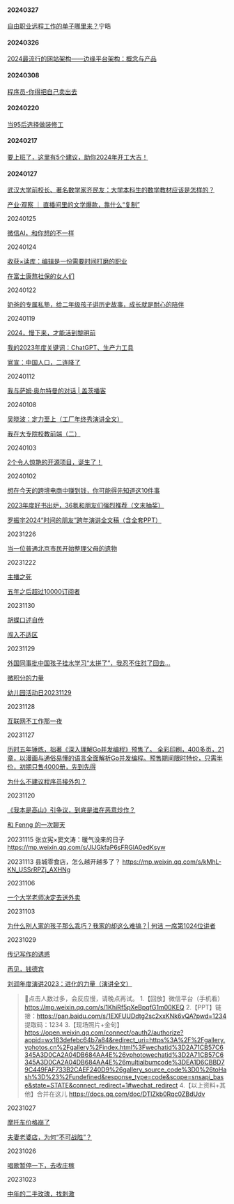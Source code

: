 #### 20240327

[自由职业远程工作的单子哪里来？](https://mp.weixin.qq.com/s/8_4uiYGba68BwvI691ucDQ)宁晧

#### 20240326

[2024最流行的网站架构——边缘平台架构：概念与产品](https://mp.weixin.qq.com/s/d2RIXTR47NrGmRzUO85kbw)

#### 20240308

[程序员-你得把自己卖出去](https://www.cnblogs.com/mangod/p/18060693?utm_source=gold_browser_extension)

#### 20240220

[当95后选择做装修工](https://mp.weixin.qq.com/s/6_o5MR-G3imlGVzT_I7piQ)

#### 20240217

[要上班了，这里有5个建议，助你2024年开工大吉！](https://mp.weixin.qq.com/s/IN3EwxxiN9bTlHbgmeXezQ)

#### 

#### 20240127

[武汉大学前校长、著名数学家齐民友：大学本科生的数学教材应该是怎样的？](https://mp.weixin.qq.com/s/l8YVIsyzjDV6PBwyQ5FzTA)

[产业·观察 ｜ 直播间里的文学爆款，靠什么“复制”](https://mp.weixin.qq.com/s/3GiNf-76-Vs5QkqT5m3UJw)



20240125

[微信AI，和你想的不一样](https://mp.weixin.qq.com/s/r7iMeloRXzHveklP_SGzkQ)



20240124

[收获×读库：编辑是一份需要时间打磨的职业](https://mp.weixin.qq.com/s/15YiEQNdDh9vfltRKy7N1Q)

[在富士康熬社保的女人们](https://mp.weixin.qq.com/s/SwBKv5hybvAyATYRIAO53A)



20240122

[奶爸的专属私塾，给二年级孩子讲历史故事，成长就是耐心的陪伴](https://www.ixigua.com/7326559597810942503?logTag=bde628df1ddca87134b2)



20240119

[2024，慢下来，才能活到黎明前](https://mp.weixin.qq.com/s/XbRAni5YONyXusyHd1YCxg)

[我的2023年度关键词：ChatGPT、生产力工具](https://www.cnblogs.com/jaycewu/p/17971913?utm_source=gold_browser_extension)

[官宣：中国人口，二连降了](https://mp.weixin.qq.com/s/6PCiyc3-XP3EM2J4509u_A)



20240112

[我与萨姆·奥尔特曼的对话 | 盖茨播客](https://mp.weixin.qq.com/s/UqfuCxhZ7cbpCh234Gob6w)



20240108

[吴晓波：定力至上（工厂年终秀演讲全文）](https://mp.weixin.qq.com/s/a-HdqMYvUeyDu8hIWAeNUQ)

[我在大专院校教前端（二）](https://juejin.cn/post/7312797734771408930)


20240103

[2个令人惊艳的开源项目，诞生了！](https://mp.weixin.qq.com/s/2iy6BfRtl5KRmQ8_dNcDLQ)

20240102

[想在今天的跨境电商中赚到钱，你可能得先知道这10件事](https://mp.weixin.qq.com/s/0IRc363McYBPM2zOQT3BJQ)

[2023年度好书出炉，36氪和朋友们强烈推荐（文末抽奖）](https://mp.weixin.qq.com/s/ZGA35qvFnlCQY9kVMgj5NQ)

[罗振宇2024“时间的朋友”跨年演讲全文稿（含全套PPT）](https://mp.weixin.qq.com/s/uR1eOQQtFFmAcorxGmb5aQ)



20231226

[当一位普通北京市民开始整理父母的遗物](https://mp.weixin.qq.com/s/oNEZ1_WfAhws5nAge0_kdg)

20231222

[主播之死](https://mp.weixin.qq.com/s/JGDGo8q4rIdzNhvaRtZxAA)

[五年之后超过10000订阅者](https://www.cnblogs.com/37Y37/p/17913184.html?utm_source=gold_browser_extension) 



20231130

[胡蝶口述自传](https://book.douban.com/subject/35716949/)

[闯入不适区](https://book.douban.com/subject/35720210/)

20231129

[外国同事批中国孩子挂水学习“太拼了”，我忍不住怼了回去...](https://mp.weixin.qq.com/s/-AJd6_s-P70hWd4XsXILsw)

[微积分的力量](https://book.douban.com/subject/35292688/) 

[幼儿园活动日20231129](http://postadmin.jinrigaoling.com/portal/article/index.html?id=300)

20231128

[互联网不工作那一夜](https://mp.weixin.qq.com/s/eiBA7rtlA8Z9w0eUmqcFSA)


20231127

[历时五年锤炼，拙著《深入理解Go并发编程》预售了。 全彩印刷，400多页，21章，以漫画与通俗易懂的语言全面解析Go并发编程。预售期间限时特价，只需半价，初期只售4000册，先到先得](https://item.jd.com/14283252.html)



[为什么不建议程序员接外包？](https://mp.weixin.qq.com/s/1RZExIPsuJvRvWt85ikNaQ)



20231120

[《我本是高山》引争议，到底是谁在恶意炒作？](https://mp.weixin.qq.com/s/TuRLE_rlxctRW37ZlQPV0Q)


[和 Fenng 的一次聊天](https://mp.weixin.qq.com/s/sMr7VZLE5DsPcxYT4yOzpw)

20231115
张立宪×窦文涛：暖气没来的日子
https://mp.weixin.qq.com/s/JIJGkfaP6sFRGlA0edKsyw

20231113
县城零食店，怎么越开越多了？
https://mp.weixin.qq.com/s/kMhL-KN_USSrRPZj_AXHNg

20231106

[一个大学老师决定去送外卖](https://mp.weixin.qq.com/s/cSL-Inf0QDKOPJd4yzkAGw)


20231103

[为什么别人家的孩子那么乖巧？我家的却这么难搞？| 何洁 一席第1024位讲者](https://mp.weixin.qq.com/s/w7ZbaHDyoRl7CAmRIfUYKw)

20231029

[传记写作的诱惑](https://mp.weixin.qq.com/s/--hhIH1_kNdz3Q6jHhF3yQ)

[再见，钱德宾](https://mp.weixin.qq.com/s/fkEloU7KxMMnYrzCVbZ6Ig)

[刘润年度演讲2023：进化的力量（演讲全文）](https://mp.weixin.qq.com/s/Pp4azSKcPM1BCsPwsEgjqA)

> 📣点击人数过多，会反应慢，请晚点再试。
> 1.【回放】微信平台（手机看） https://mp.weixin.qq.com/s/1KhiRf5pXeBpqfG1m00KEQ 
> 2.【PPT】链接：https://pan.baidu.com/s/1EXFUUDdtg2sc2xxKNk6vQA?pwd=1234 
> 提取码：1234
> 3.【现场照片+金句】https://open.weixin.qq.com/connect/oauth2/authorize?appid=wx183defebc64b7a84&redirect_uri=https%3A%2F%2Fgallery.vphotos.cn%2Fgallery%2Findex.html%3Fwechatid%3D2A71CB57C6345A3D0CA2A04DB684AA4E%26vphotowechatid%3D2A71CB57C6345A3D0CA2A04DB684AA4E%26multialbumcode%3DEA1D6CBBD79C449FAF733B2CAEF240D9%26gallery_source_code%3D0%26toHash%3D%23%2Fundefined&response_type=code&scope=snsapi_base&state=STATE&connect_redirect=1#wechat_redirect
> 4.【以上资料+其他】合并在这儿 https://docs.qq.com/doc/DTlZkb0Rqc0ZBdUdv







20231027

[摩托车价格崩了](https://mp.weixin.qq.com/s/NtjmLbPqFFhuIqRhG9D5Pw)

[夫妻老婆店，为何“不可战胜”？](https://mp.weixin.qq.com/s/ypvaxQp8JilF-r6OgaVMsA)

20231026

[唱歌暂停一下，去收庄稼](https://mp.weixin.qq.com/s/coJhMylrISI-_PoTmTgyyQ)



20231023

[中年的二手玫瑰，找刺激](https://mp.weixin.qq.com/s/DJpfL4hgQhafDV8QeaUHnw)
